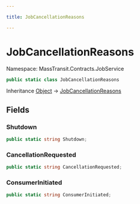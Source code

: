 ```yaml
---

title: JobCancellationReasons

---
```


# JobCancellationReasons

Namespace: MassTransit.Contracts.JobService

```csharp
public static class JobCancellationReasons
```

Inheritance [Object](https://learn.microsoft.com/en-us/dotnet/api/system.object) → [JobCancellationReasons](../masstransit-contracts-jobservice/jobcancellationreasons)

## Fields

### **Shutdown**

```csharp
public static string Shutdown;
```

### **CancellationRequested**

```csharp
public static string CancellationRequested;
```

### **ConsumerInitiated**

```csharp
public static string ConsumerInitiated;
```
